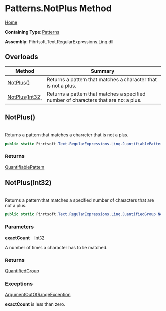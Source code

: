# Patterns\.NotPlus Method

[Home](../../../../../../README.md)

**Containing Type**: [Patterns](../README.md)

**Assembly**: Pihrtsoft\.Text\.RegularExpressions\.Linq\.dll

## Overloads

| Method | Summary |
| ------ | ------- |
| [NotPlus()](#Pihrtsoft_Text_RegularExpressions_Linq_Patterns_NotPlus) | Returns a pattern that matches a character that is not a plus\. |
| [NotPlus(Int32)](#Pihrtsoft_Text_RegularExpressions_Linq_Patterns_NotPlus_System_Int32_) | Returns a pattern that matches a specified number of characters that are not a plus\. |

## NotPlus\(\) <a id="Pihrtsoft_Text_RegularExpressions_Linq_Patterns_NotPlus"></a>

\
Returns a pattern that matches a character that is not a plus\.

```csharp
public static Pihrtsoft.Text.RegularExpressions.Linq.QuantifiablePattern NotPlus()
```

### Returns

[QuantifiablePattern](../../QuantifiablePattern/README.md)

## NotPlus\(Int32\) <a id="Pihrtsoft_Text_RegularExpressions_Linq_Patterns_NotPlus_System_Int32_"></a>

\
Returns a pattern that matches a specified number of characters that are not a plus\.

```csharp
public static Pihrtsoft.Text.RegularExpressions.Linq.QuantifiedGroup NotPlus(int exactCount)
```

### Parameters

**exactCount** &ensp; [Int32](https://docs.microsoft.com/en-us/dotnet/api/system.int32)

A number of times a character has to be matched\.

### Returns

[QuantifiedGroup](../../QuantifiedGroup/README.md)

### Exceptions

[ArgumentOutOfRangeException](https://docs.microsoft.com/en-us/dotnet/api/system.argumentoutofrangeexception)

**exactCount** is less than zero\.

